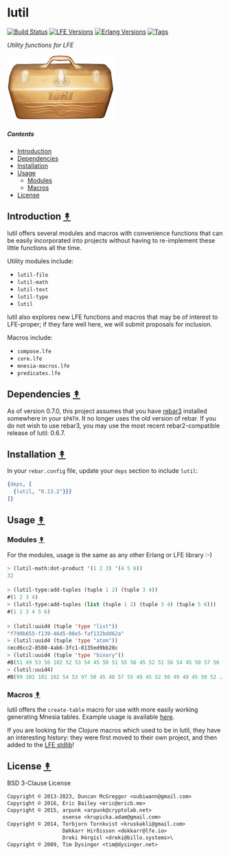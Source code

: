 # lutil

[![Build Status][gh-actions-badge]][gh-actions]
[![LFE Versions][lfe badge]][lfe]
[![Erlang Versions][erlang badge]][versions]
[![Tags][github tags badge]][github tags]

*Utility functions for LFE*

[![Project Logo][logo]][logo-large]

##### Contents

* [Introduction](#introduction-)
* [Dependencies](#dependencies-)
* [Installation](#installation-)
* [Usage](#usage-)
  * [Modules](#modules-)
  * [Macros](#macros-)
* [License](#license-)

## Introduction [&#x219F;](#contents)

lutil offers several modules and macros with convenience functions that can
be easily incorporated into projects without having to re-implement these
little functions all the time.

Utility modules include:

* `lutil-file`
* `lutil-math`
* `lutil-text`
* `lutil-type`
* `lutil`

lutil also explores new LFE functions and macros that may be of interest to
LFE-proper; if they fare well here, we will submit proposals for inclusion.

Macros include:

* `compose.lfe`
* `core.lfe`
* `mnesia-macros.lfe`
* `predicates.lfe`

## Dependencies [&#x219F;](#contents)

As of version 0.7.0, this project assumes that you have
[rebar3](https://github.com/rebar/rebar3) installed somewhere in your `$PATH`.
It no longer uses the old version of rebar. If you do not wish to use rebar3,
you may use the most recent rebar2-compatible release of lutil: 0.6.7.

## Installation [&#x219F;](#contents)

In your `rebar.config` file, update your `deps` section to include
`lutil`:

```erlang
{deps, [
  {lutil, "0.13.2"}}}
]}
```

## Usage [&#x219F;](#contents)

### Modules [&#x219F;](#contents)

For the modules, usage is the same as any other Erlang or LFE library :-)

```cl
> (lutil-math:dot-product '(1 2 3) '(4 5 6))
32

> (lutil-type:add-tuples (tuple 1 2) (tuple 3 4))
#(1 2 3 4)
> (lutil-type:add-tuples (list (tuple 1 2) (tuple 3 4) (tuple 5 6)))
#(1 2 3 4 5 6)

> (lutil:uuid4 (tuple 'type "list"))
"f790b655-f139-46d5-08e5-faf132bdd62a"
> (lutil:uuid4 (tuple 'type "atom"))
8ecd6cc2-8580-4ab6-3fc1-8135ed9bb28c
> (lutil:uuid4 (tuple 'type "binary"))
#B(51 49 53 56 102 52 53 54 45 50 51 55 56 45 52 51 56 54 45 50 57 56 ...)
> (lutil:uuid4)
#B(99 101 102 102 54 53 97 50 45 48 57 55 49 45 52 50 49 49 45 50 52 ...)
```

### Macros [&#x219F;](#contents)

lutil offers the `create-table` macro for use with more easily working
generating Mnesia tables. Example usage is available [here](https://github.com/oubiwann/mnesia-tutorial/blob/master/src/structure.lfe).

If you are looking for the Clojure macros which used to be in lutil, they have
an interesting history: they were first moved to their own project, and then
added to the [LFE stdlib][clj docs]!

## License [&#x219F;](#contents)

BSD 3-Clause License

```
Copyright © 2013-2023, Duncan McGreggor <oubiwann@gmail.com>
Copyright © 2016, Eric Bailey <eric@ericb.me>
Copyright © 2015, arpunk <arpunk@cryptolab.net>
                  osense <krupicka.adam@gmail.com>
Copyright © 2014, Torbjorn Tornkvist <kruskakli@gmail.com>
                  Døkkarr Hirðisson <dokkarr@lfe.io>
                  Dreki Þórgísl <dreki@billo.systems>\
Copyright © 2009, Tim Dysinger <tim@dysinger.net>
```

<!-- Named page links below: /-->

[logo]: priv/images/lutil-x250.png
[logo-large]: priv/images/lutil-x700.png
[gh-actions-badge]: https://github.com/lfex/lutil/workflows/ci%2Fcd/badge.svg
[gh-actions]: https://github.com/lfex/lutil/actions
[lfe]: https://github.com/lfe/lfe
[lfe badge]: https://img.shields.io/badge/lfe-2.1-blue.svg
[erlang badge]: https://img.shields.io/badge/erlang-20%20to%2025-blue.svg
[versions]: https://github.com/lfex/lutil/blob/master/.travis.yml
[github tags]: https://github.com/lfex/lutil/tags
[github tags badge]: https://img.shields.io/github/tag/lfex/lutil.svg
[clj docs]: https://github.com/rvirding/lfe/blob/develop/doc/lfe_clj.txt
